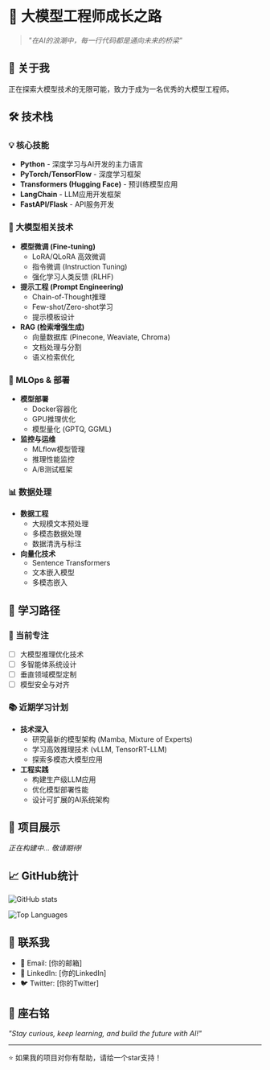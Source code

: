 # 🚀 大模型工程师成长之路

> *"在AI的浪潮中，每一行代码都是通向未来的桥梁"*

## 👋 关于我
正在探索大模型技术的无限可能，致力于成为一名优秀的大模型工程师。

## 🛠️ 技术栈

### 💡 核心技能
- **Python** - 深度学习与AI开发的主力语言
- **PyTorch/TensorFlow** - 深度学习框架
- **Transformers (Hugging Face)** - 预训练模型应用
- **LangChain** - LLM应用开发框架
- **FastAPI/Flask** - API服务开发

### 🤖 大模型相关技术
- **模型微调 (Fine-tuning)**
  - LoRA/QLoRA 高效微调
  - 指令微调 (Instruction Tuning)
  - 强化学习人类反馈 (RLHF)
- **提示工程 (Prompt Engineering)**
  - Chain-of-Thought推理
  - Few-shot/Zero-shot学习
  - 提示模板设计
- **RAG (检索增强生成)**
  - 向量数据库 (Pinecone, Weaviate, Chroma)
  - 文档处理与分割
  - 语义检索优化

### 🔧 MLOps & 部署
- **模型部署**
  - Docker容器化
  - GPU推理优化
  - 模型量化 (GPTQ, GGML)
- **监控与运维**
  - MLflow模型管理
  - 推理性能监控
  - A/B测试框架

### 📊 数据处理
- **数据工程**
  - 大规模文本预处理
  - 多模态数据处理
  - 数据清洗与标注
- **向量化技术**
  - Sentence Transformers
  - 文本嵌入模型
  - 多模态嵌入

## 🎯 学习路径

### 🌱 当前专注
- [ ] 大模型推理优化技术
- [ ] 多智能体系统设计
- [ ] 垂直领域模型定制
- [ ] 模型安全与对齐

### 📚 近期学习计划
- **技术深入**
  - 研究最新的模型架构 (Mamba, Mixture of Experts)
  - 学习高效推理技术 (vLLM, TensorRT-LLM)
  - 探索多模态大模型应用
- **工程实践**
  - 构建生产级LLM应用
  - 优化模型部署性能
  - 设计可扩展的AI系统架构

## 🌟 项目展示
*正在构建中... 敬请期待!*

## 📈 GitHub统计
![GitHub stats](https://github-readme-stats.vercel.app/api?username=xiaoli-llm&show_icons=true&theme=radical&hide_border=true)

![Top Languages](https://github-readme-stats.vercel.app/api/top-langs/?username=xiaoli-llm&layout=compact&theme=radical&hide_border=true)

## 🤝 联系我
- 📧 Email: [你的邮箱]
- 💼 LinkedIn: [你的LinkedIn]
- 🐦 Twitter: [你的Twitter]

## 💭 座右铭
*"Stay curious, keep learning, and build the future with AI!"*

---
⭐ 如果我的项目对你有帮助，请给一个star支持！
